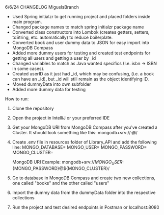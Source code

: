 6/6/24 CHANGELOG MiguelsBranch
- Used Spring initialzr to get running project and placed folders inside main program. 
- Changed package names to match spring initialzr package name
- Converted class constructors into Lombok (creates getters, setters, toString, etc. automatically) to reduce boilerplate.
- Converted book and user dummy data to JSON for easy import into MongoDB Compass
- Added more dummy users for testing and created test endpoints for getting all users and getting a user by _id
- Changed variables to match as Java wanted specifics (I.e. isbn -> ISBN in some cases).
- Created userID as it just had _id, which may be confusing, (i.e. a book can have an _id), but _id will still remain as the object identifying ID.
- Moved dummyData into own subfolder
- Added more dummy data for testing

How to run:
1. Clone the repository
2. Open the project in IntelliJ or your preferred IDE
3. Get your MongoDB URI from MongoDB Compass after you've created a Cluster. It should look something like this:
    mongodb+srv://<username>:<password>@<cluster>/<database>

4. Create .env file in resources folder of Library_API and add the following line:
    MONGO_DATABASE=<yourDatabaseName>
    MONGO_USER=<yourDatabaseUsername>
    MONGO_PASSWORD=<yourDatabasePassword>
    MONGO_CLUSTER=<yourDatabasePassword>

    MongoDB URI Example: mongodb+srv://${MONGO_USER}:${MONGO_PASSWORD}@${MONGO_CLUSTER}/

5. Go to database in MongoDB Compass and create two new collections, one called "books" and the other called "users"
6. Import the dummy data from the dummyData folder into the respective collections
7. Run the project and test desired endpoints in Postman or localhost:8080